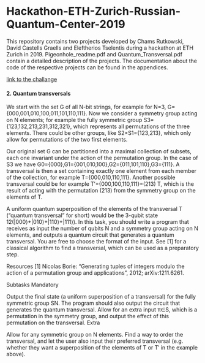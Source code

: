 # Hackathon-ETH-Zurich-Russian-Quantum-Center-2019
This repository contains two projects developed by Chams Rutkowski, David Castells Graells and Eleftherios Tselentis during a hackathon at ETH Zurich in 2019. Pigeonhole_readme.pdf and Quantum_Transversal.pdf contain a detailed description of the projects. The documentation about the code of the respective projects can be found in the appendices.

[link to the challange](http://squids.ch/2018/12/no-1-in-c-not-major/)

#### 2. Quantum transversals
We start with the set G of all N-bit strings, for example for N=3,
G={000,001,010,100,011,101,110,111}.
Now we consider a symmetry group acting on N elements; for example the fully symmetric group
S3={123,132,213,231,312,321},
 which represents all permutations of the three elements. There could be other groups, like S2×S1={123,213}, which only allow for permutations of the two first elements.

Our original set G can be partitioned into a maximal collection of subsets, each one invariant under the action of the permutation group. In the case of S3 we have 
G0={000},G1={001,010,100},G2={011,101,110},G3={111}.
A transversal is then a set containing exactly one element from each member of the collection, for example
T={000,010,110,111}.
Another possible transversal could be for example T′={000,100,110,111}=(213) T, which is the result of acting with the permutation (213) from the symmetry group on the elements of T.

A uniform quantum superposition of the elements of the transversal T (“quantum transversal”  for short) would be the 3-qubit state
12(|000⟩+|010⟩+|110⟩+|111⟩).
In this task, you should write a program that receives as input the number of qubits N and a symmetry group acting on N elements, and outputs a quantum circuit that generates a quantum transversal. You are free to choose the format of the input. See [1] for a classical algorithm to find a transversal, which can be used as a preparatory step.

 

Resources
[1] Nicolas Borie: “Generating tuples of integers modulo the action of a permutation group and applications”, 2012; arXiv:1211.6261.

 

Subtasks
Mandatory

Output the final state (a uniform superposition of a transversal) for the fully symmetric group SN.
The program should also output the circuit that generates the quantum transversal.
Allow for an extra input π∈S, which is a permutation in the symmetry group, and output the effect of this permutation on the transversal.
Extra

Allow for any symmetric group on N elements.
Find a way to order the transversal, and let the user also input their preferred transversal (e.g. whether they want a superposition of the elements of T or T′ in the example above).

